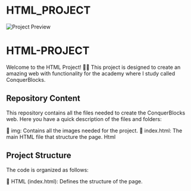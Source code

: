 # HTML_PROJECT
![Project Preview](https://github.com/Frenchitas/CSS-Header-Business-Agency/assets/134218245/b20b635d-a4f9-4b59-94bb-d38cc453c133)
# HTML-PROJECT
Welcome to the HTML Project! 🏡🎨 This project is designed to create an amazing web with functionality for the academy where I study called ConquerBlocks. 

## Repository Content
This repository contains all the files needed to create the ConquerBlocks web. Here you have a quick description of the files and folders:

📂 img: Contains all the images needed for the project.
📄 index.html: The main HTML file that structure the page. Html

## Project Structure
The code is organized as follows:

🧱 HTML (index.html): Defines the structure of the page.
